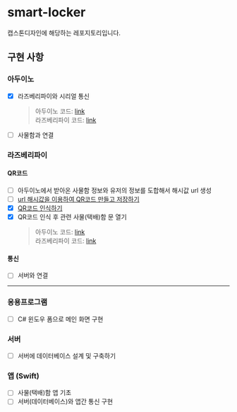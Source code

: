 # smart-locker

캡스톤디자인에 해당하는 레포지토리입니다.

## 구현 사항

### 아두이노

- [x] 라즈베리파이와 시리얼 통신
  > 아두이노 코드: [link](./src/arduino/locker_test.ino)  
  > 라즈베리파이 코드: [link](./main.py)
- [ ] 사물함과 연결

### 라즈베리파이

#### QR코드

- [ ] 아두이노에서 받아온 사물함 정보와 유저의 정보를 도합해서 해시값 url 생성
- [ ] [url 해시값을 이용하여 QR코드 만들고 저장하기](./qrcodes/README.md)
- [x] [QR코드 인식하기](./qrcodes/README.md)
- [x] QR코드 인식 후 관련 사물(택배)함 문 열기
  > 아두이노 코드: [link](./src/arduino/locker_test.ino)  
  > 라즈베리파이 코드: [link](./main.py)

#### 통신

- [ ] 서버와 연결

---

### 응용프로그램

- [ ] C# 윈도우 폼으로 메인 화면 구현

### 서버

- [ ] 서버에 데이터베이스 설계 및 구축하기

### 앱 (Swift)

- [ ] 사물(택배)함 앱 기초
- [ ] 서버(데이터베이스)와 앱간 통신 구현
